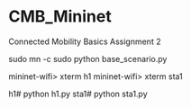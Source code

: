 # CMB_Mininet
Connected Mobility Basics Assignment 2

sudo mn -c
sudo python base_scenario.py

mininet-wifi> xterm h1
mininet-wifi> xterm sta1

h1# python h1.py
sta1# python sta1.py
